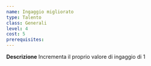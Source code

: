 ```yaml
---
name: Ingaggio migliorato
type: Talento
class: Generali
level: 4
cost: 5
prerequisites: 
---
```


**Descrizione**
Incrementa il proprio valore di ingaggio di 1